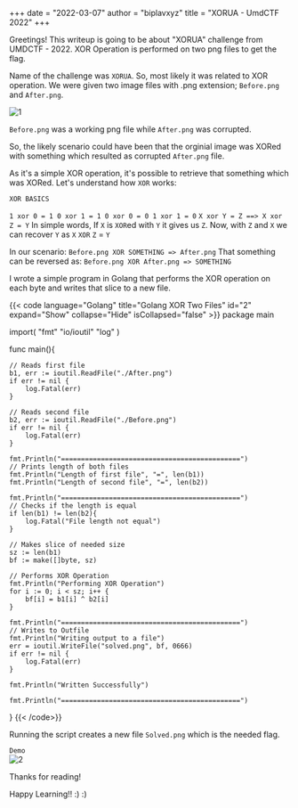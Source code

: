 +++
date = "2022-03-07"
author = "biplavxyz"
title = "XORUA - UmdCTF 2022"
+++

Greetings!
This writeup is going to be about "XORUA" challenge from UMDCTF - 2022.
XOR Operation is performed on two png files to get the flag.

Name of the challenge was `XORUA`. So, most likely it was related to XOR operation.
We were given two image files with .png extension; `Before.png` and `After.png`.

![1](/xorua1.png)

`Before.png` was a working png file while `After.png` was corrupted.

So, the likely scenario could have been that the orginial image was XORed with something which resulted as corrupted `After.png` file.

As it's a simple XOR operation, it's possible to retrieve that something which was XORed.
Let's understand how `XOR` works:

`XOR BASICS`

`
1 xor 0 = 1
0 xor 1 = 1
0 xor 0 = 0
1 xor 1 = 0
`
`
X xor Y = Z ==> X xor Z = Y
`
In simple words, If `X` is `XOR`ed with `Y` it gives us `Z`. 
Now, with `Z` and `X` we can recover `Y` as `X` `XOR` `Z` = `Y`

In our scenario:
`Before.png XOR SOMETHING => After.png` 
That something can be reversed as:
`Before.png XOR After.png => SOMETHING`

I wrote a simple program in Golang that performs the XOR operation on each byte  and writes that slice to a new file.

{{< code language="Golang" title="Golang XOR Two Files" id="2" expand="Show" collapse="Hide" isCollapsed="false" >}}
package main

import(
    "fmt"
    "io/ioutil"
    "log"
)

func main(){

    // Reads first file
    b1, err := ioutil.ReadFile("./After.png")
    if err != nil {
        log.Fatal(err)
    }

    // Reads second file
    b2, err := ioutil.ReadFile("./Before.png")
    if err != nil {
        log.Fatal(err)
    }

    fmt.Println("=============================================")
    // Prints length of both files
    fmt.Println("Length of first file", "=", len(b1))
    fmt.Println("Length of second file", "=", len(b2))

    fmt.Println("=============================================")
    // Checks if the length is equal
    if len(b1) != len(b2){
        log.Fatal("File length not equal")
    }

    // Makes slice of needed size
    sz := len(b1)
    bf := make([]byte, sz)

    // Performs XOR Operation
    fmt.Println("Performing XOR Operation")
    for i := 0; i < sz; i++ {
        bf[i] = b1[i] ^ b2[i]
    }

    fmt.Println("=============================================")
    // Writes to Outfile
    fmt.Println("Writing output to a file")
    err = ioutil.WriteFile("solved.png", bf, 0666)
    if err != nil {
        log.Fatal(err)
    }

    fmt.Println("Written Successfully")

    fmt.Println("=============================================")
}
{{< /code>}}

Running the script creates a new file `Solved.png` which is the needed flag.  


`Demo`  
![2](/xorua.gif)  

Thanks for reading! 

Happy Learning!! :) :) 
